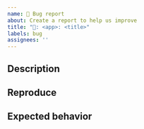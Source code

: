 ```yaml
---
name: 🐛 Bug report
about: Create a report to help us improve
title: "🐛: <app>: <title>"
labels: bug
assignees: ''
---
```


## Description
<!-- Short description -->

## Reproduce
<!-- Steps to reproduce - Add relevant screenshots -->

## Expected behavior
<!-- Avoid ambiguity -->
